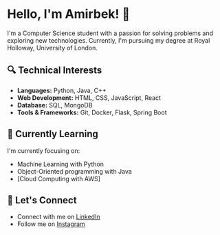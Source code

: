 # Hello, I'm Amirbek! 👋

I'm a Computer Science student with a passion for solving problems and exploring new technologies. Currently, I'm pursuing my degree at Royal Holloway, University of London.

## 🔍 Technical Interests

- **Languages:** Python, Java, C++
- **Web Development:** HTML, CSS, JavaScript, React
- **Database:** SQL, MongoDB
- **Tools & Frameworks:** Git, Docker, Flask, Spring Boot

## 🌱 Currently Learning

I'm currently focusing on:

- Machine Learning with Python
- Object-Oriented programming with Java
- [Cloud Computing with AWS]

## 💬 Let's Connect

- Connect with me on [LinkedIn](https://www.linkedin.com/in/amirbek-sadulloev-83645026a/)
- Follow me on [Instagram](https://www.instagram.com/amir_sadulloev/)


<!---
amirSadulloev/amirSadulloev is a ✨ special ✨ repository because its `README.md` (this file) appears on your GitHub profile.
You can click the Preview link to take a look at your changes.
--->
